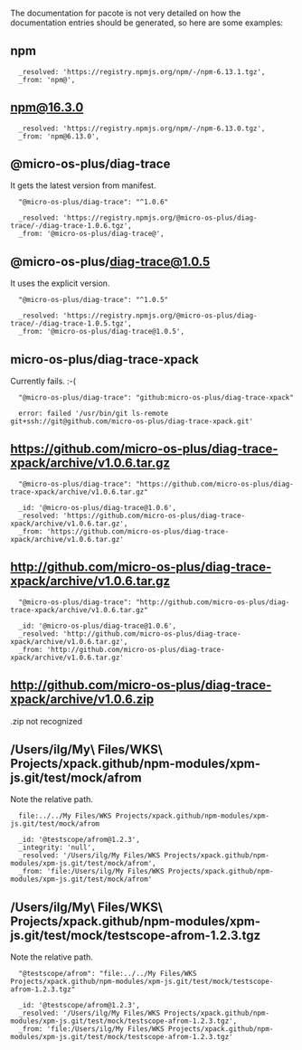 The documentation for pacote is not very detailed on how the documentation
entries should be generated, so here are some examples:

## npm

```
  _resolved: 'https://registry.npmjs.org/npm/-/npm-6.13.1.tgz',
  _from: 'npm@',
```

## npm@16.3.0

```
  _resolved: 'https://registry.npmjs.org/npm/-/npm-6.13.0.tgz',
  _from: 'npm@6.13.0',
```

## @micro-os-plus/diag-trace

It gets the latest version from manifest.

```
  "@micro-os-plus/diag-trace": "^1.0.6"

  _resolved: 'https://registry.npmjs.org/@micro-os-plus/diag-trace/-/diag-trace-1.0.6.tgz',
  _from: '@micro-os-plus/diag-trace@',
```

## @micro-os-plus/diag-trace@1.0.5

It uses the explicit version.

```
  "@micro-os-plus/diag-trace": "^1.0.5"

  _resolved: 'https://registry.npmjs.org/@micro-os-plus/diag-trace/-/diag-trace-1.0.5.tgz',
  _from: '@micro-os-plus/diag-trace@1.0.5',
```

## micro-os-plus/diag-trace-xpack

Currently fails. :-(

```
  "@micro-os-plus/diag-trace": "github:micro-os-plus/diag-trace-xpack"

  error: failed '/usr/bin/git ls-remote git+ssh://git@github.com/micro-os-plus/diag-trace-xpack.git'
```

## https://github.com/micro-os-plus/diag-trace-xpack/archive/v1.0.6.tar.gz

```
  "@micro-os-plus/diag-trace": "https://github.com/micro-os-plus/diag-trace-xpack/archive/v1.0.6.tar.gz"

  _id: '@micro-os-plus/diag-trace@1.0.6',
  _resolved: 'https://github.com/micro-os-plus/diag-trace-xpack/archive/v1.0.6.tar.gz',
  _from: 'https://github.com/micro-os-plus/diag-trace-xpack/archive/v1.0.6.tar.gz'
```

## http://github.com/micro-os-plus/diag-trace-xpack/archive/v1.0.6.tar.gz

```
  "@micro-os-plus/diag-trace": "http://github.com/micro-os-plus/diag-trace-xpack/archive/v1.0.6.tar.gz"

  _id: '@micro-os-plus/diag-trace@1.0.6',
  _resolved: 'http://github.com/micro-os-plus/diag-trace-xpack/archive/v1.0.6.tar.gz',
  _from: 'http://github.com/micro-os-plus/diag-trace-xpack/archive/v1.0.6.tar.gz'
```

## http://github.com/micro-os-plus/diag-trace-xpack/archive/v1.0.6.zip

.zip not recognized

## /Users/ilg/My\ Files/WKS\ Projects/xpack.github/npm-modules/xpm-js.git/test/mock/afrom

Note the relative path.

```
  file:../../My Files/WKS Projects/xpack.github/npm-modules/xpm-js.git/test/mock/afrom

  _id: '@testscope/afrom@1.2.3',
  _integrity: 'null',
  _resolved: '/Users/ilg/My Files/WKS Projects/xpack.github/npm-modules/xpm-js.git/test/mock/afrom',
  _from: 'file:/Users/ilg/My Files/WKS Projects/xpack.github/npm-modules/xpm-js.git/test/mock/afrom'
```

## /Users/ilg/My\ Files/WKS\ Projects/xpack.github/npm-modules/xpm-js.git/test/mock/testscope-afrom-1.2.3.tgz

Note the relative path.

```
  "@testscope/afrom": "file:../../My Files/WKS Projects/xpack.github/npm-modules/xpm-js.git/test/mock/testscope-afrom-1.2.3.tgz"

  _id: '@testscope/afrom@1.2.3',
  _resolved: '/Users/ilg/My Files/WKS Projects/xpack.github/npm-modules/xpm-js.git/test/mock/testscope-afrom-1.2.3.tgz',
  _from: 'file:/Users/ilg/My Files/WKS Projects/xpack.github/npm-modules/xpm-js.git/test/mock/testscope-afrom-1.2.3.tgz'
```
